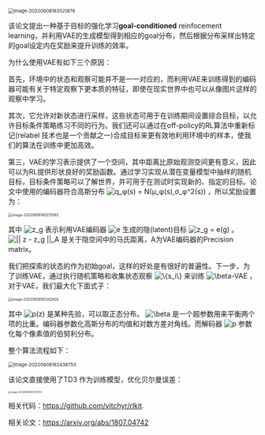 <img src="https://raw.githubusercontent.com/rooshy-yang/GitHubimageHostingService/master/img/RIG/image-20220608163321876.png" alt="image-20220608163321876" style="zoom:67%;" />

该论文提出一种基于目标的强化学习**goal-conditioned** reinfocement learning，并利用VAE的生成模型得到相应的goal分布，然后根据分布采样出特定的goal设定内在奖励来提升训练的效率。

为什么使用VAE有如下三个原因：

首先，环境中的状态和观察可能并不是一一对应的，而利用VAE来训练得到的编码器可能有关于特定观察下更本质的特征，即使在现实世界中也可以从像图片这样的观察中学习。

其次，它允许对新状态进行采样，这些状态可用于在训练期间设置综合目标，以允许目标条件策略练习不同的行为。我们还可以通过在off-policy的RL算法中重新标记(relabel 技术也是一个贡献之一)合成目标来更有效地利用环境中的样本，使我们的算法在训练中更加高效。

第三，VAE的学习表示提供了一个空间，其中距离比原始观测空间更有意义，因此可以为RL提供形状良好的奖励函数。通过学习实现从潜在变量模型中抽样的随机目标，目标条件策略可以了解世界，并可用于在测试时实现新的、指定的目标。论文中使用的编码器符合高斯分布 <img src="https://www.zhihu.com/equation?tex=q_φ(s) = N(μ_φ(s),σ_φ^2(s))" alt="q_φ(s) = N(μ_φ(s),σ_φ^2(s))" class="ee_img tr_noresize" eeimg="1"> ，所以奖励设置为：

<img src="https://raw.githubusercontent.com/rooshy-yang/GitHubimageHostingService/master/img/RIG/image-20220608160212563.png" alt="image-20220608160212563" style="zoom:50%;" />

其中 <img src="https://www.zhihu.com/equation?tex=z_g " alt="z_g " class="ee_img tr_noresize" eeimg="1"> 表示利用VAE编码器 <img src="https://www.zhihu.com/equation?tex=e" alt="e" class="ee_img tr_noresize" eeimg="1"> 生成的隐(latent)目标  <img src="https://www.zhihu.com/equation?tex=z_g = e(g)" alt="z_g = e(g)" class="ee_img tr_noresize" eeimg="1"> 。  <img src="https://www.zhihu.com/equation?tex=|| z - z_g ||_A" alt="|| z - z_g ||_A" class="ee_img tr_noresize" eeimg="1"> 是关于隐空间中的马氏距离，A为VAE编码器的Precision matrix。

我们把探索的状态的作为初始goal，这样的好处是有很好的普遍性。下一步，为了训练VAE，通过执行随机策略和收集状态观察 <img src="https://www.zhihu.com/equation?tex=\{s_i\}" alt="\{s_i\}" class="ee_img tr_noresize" eeimg="1"> 来训练  <img src="https://www.zhihu.com/equation?tex=\beta-VAE" alt="\beta-VAE" class="ee_img tr_noresize" eeimg="1"> ，对于VAE，我们最大化下面式子：

<img src="https://raw.githubusercontent.com/rooshy-yang/GitHubimageHostingService/master/img/RIG/image-20220608161242924.png" alt="image-20220608161242924" style="zoom:50%;" />

其中 <img src="https://www.zhihu.com/equation?tex=p(z)" alt="p(z)" class="ee_img tr_noresize" eeimg="1"> 是某种先验，可以取正态分布。 <img src="https://www.zhihu.com/equation?tex=\beta" alt="\beta" class="ee_img tr_noresize" eeimg="1"> 是一个超参数用来平衡两个项的比重。编码器参数化高斯分布的均值和对数方差对角线。而解码器 <img src="https://www.zhihu.com/equation?tex=p" alt="p" class="ee_img tr_noresize" eeimg="1"> 参数化每个像素值的伯努利分布。

整个算法流程如下：

<img src="https://raw.githubusercontent.com/rooshy-yang/GitHubimageHostingService/master/img/RIG/image-20220608162438753.png" alt="image-20220608162438753" style="zoom:67%;" />

该论文直接使用了TD3 作为训练模型，优化贝尔曼误差：

<img src="https://raw.githubusercontent.com/rooshy-yang/GitHubimageHostingService/master/img/RIG/image-20220608162703454.png" alt="image-20220608162703454" style="zoom: 33%;" />



相关代码：https://github.com/vitchyr/rlkit.

相关论文：https://arxiv.org/abs/1807.04742
